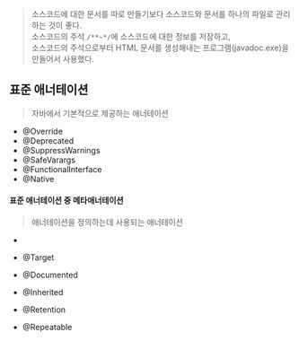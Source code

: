 
> 소스코드에 대한 문서를 따로 만들기보다 소스코드와 문서를 하나의 파일로 관리하는 것이 좋다.  
> 소스코드의 주석 `/**~*/`에 소스코드에 대한 정보를 저장하고,  
> 소스코드의 주석으로부터 HTML 문서를 생성해내는 프로그램(javadoc.exe)을 만들어서 사용했다. 

## 표준 애너테이션

> 자바에서 기본적으로 제공하는 애너테이션  

 - @Override
 - @Deprecated
 - @SuppressWarnings
 - @SafeVarargs
 - @FunctionalInterface
 - @Native

#### 표준 애너테이션 중 메타애너테이션

> 애너테이션을 정의하는데 사용되는 애너테이션
  
 - 
 
 - @Target
 - @Documented
 - @Inherited
 - @Retention
 - @Repeatable
 
